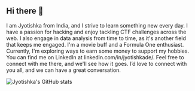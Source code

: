 ## Hi there 👋

I am Jyotishka from India, and I strive to learn something new every day. I have a passion for hacking and enjoy tackling CTF challenges across the web. I also engage in data analysis from time to time, as it's another field that keeps me engaged. I'm a movie buff and a Formula One enthusiast. Currently, I'm exploring ways to earn some money to support my hobbies. You can find me on LinkedIn at linkedin.com/in/jyotishkade/. Feel free to connect with me there, and we'll see how it goes. I’d love to connect with you all, and we can have a great conversation.

![Jyotishka's GitHub stats](https://github-readme-stats.vercel.app/api?username=code-1819&show_icons=true&theme=chartreuse-dark)
